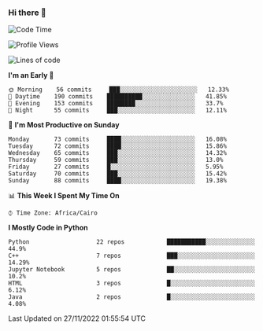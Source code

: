 ### Hi there 👋

<!--
**AMR-KELEG/AMR-KELEG** is a ✨ _special_ ✨ repository because its `README.md` (this file) appears on your GitHub profile.

Here are some ideas to get you started:

- 🔭 I’m currently working on ...
- 🌱 I’m currently learning ...
- 👯 I’m looking to collaborate on ...
- 🤔 I’m looking for help with ...
- 💬 Ask me about ...
- 📫 How to reach me: ...
- 😄 Pronouns: ...
- ⚡ Fun fact: ...
-->

<!--START_SECTION:waka-->
![Code Time](http://img.shields.io/badge/Code%20Time-0%20secs-blue)

![Profile Views](http://img.shields.io/badge/Profile%20Views-0-blue)

![Lines of code](https://img.shields.io/badge/From%20Hello%20World%20I%27ve%20Written-2%20Million%20lines%20of%20code-blue)

**I'm an Early 🐤** 

```text
🌞 Morning    56 commits     ███░░░░░░░░░░░░░░░░░░░░░░   12.33% 
🌆 Daytime    190 commits    ██████████░░░░░░░░░░░░░░░   41.85% 
🌃 Evening    153 commits    ████████░░░░░░░░░░░░░░░░░   33.7% 
🌙 Night      55 commits     ███░░░░░░░░░░░░░░░░░░░░░░   12.11%

```
📅 **I'm Most Productive on Sunday** 

```text
Monday       73 commits     ████░░░░░░░░░░░░░░░░░░░░░   16.08% 
Tuesday      72 commits     ████░░░░░░░░░░░░░░░░░░░░░   15.86% 
Wednesday    65 commits     ███░░░░░░░░░░░░░░░░░░░░░░   14.32% 
Thursday     59 commits     ███░░░░░░░░░░░░░░░░░░░░░░   13.0% 
Friday       27 commits     █░░░░░░░░░░░░░░░░░░░░░░░░   5.95% 
Saturday     70 commits     ███░░░░░░░░░░░░░░░░░░░░░░   15.42% 
Sunday       88 commits     ████░░░░░░░░░░░░░░░░░░░░░   19.38%

```


📊 **This Week I Spent My Time On** 

```text
⌚︎ Time Zone: Africa/Cairo

```

**I Mostly Code in Python** 

```text
Python                   22 repos            ███████████░░░░░░░░░░░░░░   44.9% 
C++                      7 repos             ███░░░░░░░░░░░░░░░░░░░░░░   14.29% 
Jupyter Notebook         5 repos             ██░░░░░░░░░░░░░░░░░░░░░░░   10.2% 
HTML                     3 repos             █░░░░░░░░░░░░░░░░░░░░░░░░   6.12% 
Java                     2 repos             █░░░░░░░░░░░░░░░░░░░░░░░░   4.08%

```



 Last Updated on 27/11/2022 01:55:54 UTC
<!--END_SECTION:waka-->

